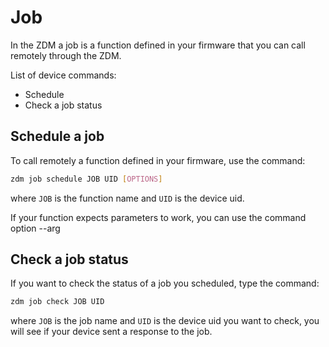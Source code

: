 # Job
In the ZDM a job is a function defined in your firmware that you can call remotely through the ZDM. 

List of device commands:

* Schedule
* Check a job status

## Schedule a job

To call remotely a function defined in your firmware, use the command:

```bash
zdm job schedule JOB UID [OPTIONS]
```

where ```JOB``` is the function name and ```UID``` is the device uid.

If your function expects parameters to work, you can use the command option --arg

## Check a job status

If you want to check the status of a job you scheduled, type the command:

```bash
zdm job check JOB UID
```

where ```JOB``` is the job name and ```UID``` is the device uid you want to check, you will see if your device sent a response to the job.

<!--stackedit_data:
eyJoaXN0b3J5IjpbMTU5NDg5MDIwNl19
-->